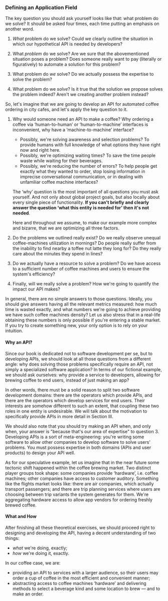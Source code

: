 ### Defining an Application Field

The key question you should ask yourself looks like that: what problem do we solve? It should be asked four times, each time putting an emphasis on another word.

  1. *What* problem do we solve? Could we clearly outline the situation in which our hypothetical API is needed by developers?

  2. What *problem* do we solve? Are we sure that the abovementioned situation poses a problem? Does someone really want to pay (literally or figuratively) to automate a solution for this problem?

  3. What problem do *we* solve? Do we actually possess the expertise to solve the problem?

  4. What problem do we *solve*? Is it true that the solution we propose solves the problem indeed? Aren't we creating another problem instead?

So, let's imagine that we are going to develop an API for automated coffee ordering in city cafes, and let's apply the key question to it.

  1. Why would someone need an API to make a coffee? Why ordering a coffee via ‘human-to-human’ or ‘human-to-machine’ interfaces is inconvenient, why have a ‘machine-to-machine’ interface?

      * Possibly, we're solving awareness and selection problems? To provide humans with full knowledge of what options they have right now and right here.
      * Possibly, we're optimizing waiting times? To save the time people waste while waiting for their beverages.
      * Possibly, we're reducing the number of errors? To help people get exactly what they wanted to order, stop losing information in imprecise conversational communication, or in dealing with unfamiliar coffee machine interfaces?

      The ‘why’ question is the most important of all questions you must ask yourself. And not only about global project goals, but also locally about every single piece of functionality. **If you can't briefly and clearly answer the question ‘what this entity is needed for’ then it's not needed**.
  
      Here and throughout we assume, to make our example more complex and bizarre, that we are optimizing all three factors.

  2. Do the problems we outlined really exist? Do we really observe unequal coffee-machines utilization in mornings? Do people really suffer from the inability to find nearby a toffee nut latte they long for? Do they really care about the minutes they spend in lines?

  3. Do we actually have a resource to solve a problem? Do we have access to a sufficient number of coffee machines and users to ensure the system's efficiency?

  4. Finally, will we really solve a problem? How we're going to quantify the impact our API makes? 

In general, there are no simple answers to those questions. Ideally, you should give answers having all the relevant metrics measured: how much time is wasted exactly, and what numbers we're going to achieve providing we have such coffee machines density? Let us also stress that in a real-life obtaining these numbers is only possible if you're entering a stable market. If you try to create something new, your only option is to rely on your intuition.

#### Why an API?

Since our book is dedicated not to software development per se, but to developing APIs, we should look at all those questions from a different angle: why does solving those problems specifically require an API, not simply a specialized software application? In terms of our fictional example, we should ask ourselves: why provide a service to developers, allowing for brewing coffee to end users, instead of just making an app?

In other words, there must be a solid reason to split two software development domains: there are the operators which provide APIs, and there are the operators which develop services for end users. Their interests are somehow different to such an extent, that coupling these two roles in one entity is undesirable. We will talk about the motivation to specifically provide APIs in more detail in Section III.

We should also note that you should try making an API when, and only when, your answer is "because that's our area of expertise" to question 3. Developing APIs is a sort of meta-engineering: you're writing some software to allow other companies to develop software to solve users' problems. You must possess expertise in both domains (APIs and user products) to design your API well.

As for our speculative example, let us imagine that in the near future some tectonic shift happened within the coffee brewing market. Two distinct player groups took shape: some companies provide ‘hardware’, i.e. coffee machines; other companies have access to customer auditory. Something like the flights market looks like: there are air companies, which actually transport passengers; and there are trip planning services where users are choosing between trip variants the system generates for them. We're aggregating hardware access to allow app vendors for ordering freshly brewed coffee.

#### What and How

After finishing all these theoretical exercises, we should proceed right to designing and developing the API, having a decent understanding of two things:
  * *what* we're doing, exactly;
  * *how* we're doing it, exactly.

In our coffee case, we are:
  * providing an API to services with a larger audience, so their users may order a cup of coffee in the most efficient and convenient manner;
  * abstracting access to coffee machines ‘hardware’ and delivering methods to select a beverage kind and some location to brew — and to make an order.
